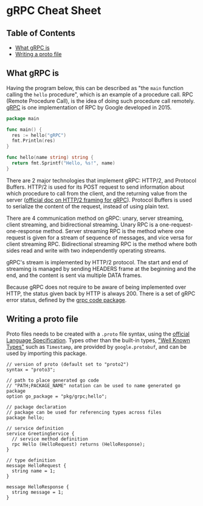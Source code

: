 # gRPC Cheat Sheet <!-- omit in toc -->

## Table of Contents <!-- omit in toc -->
- [What gRPC is](#what-grpc-is)
- [Writing a proto file](#writing-a-proto-file)

## What gRPC is
Having the program below, this can be described as "the `main` function calling the `hello` procedure", which is an example of a procedure call. RPC (Remote Procedure Call), is the idea of doing such procedure call remotely. [gRPC](https://grpc.io/docs/what-is-grpc/) is one implementation of RPC by Google developed in 2015.
```go
package main

func main() {
  res := hello("gRPC")
  fmt.Println(res)
}

func hello(name string) string {
  return fmt.Sprintf("Hello, %s!", name)
}
```

There are 2 major technologies that implement gRPC: HTTP/2, and Protocol Buffers. HTTP/2 is used for its POST request to send information about which procedure to call from the client, and the returning value from the server ([official doc on HTTP/2 framing for gRPC](https://github.com/grpc/grpc/blob/master/doc/PROTOCOL-HTTP2.md)). Protocol Buffers is used to serialize the content of the request, instead of using plain text.

There are 4 communication method on gRPC: unary, server streaming, client streaming, and bidirectional streaming. Unary RPC is a one-request-one-response method. Server streaming RPC is the method where one request is given for a stream of sequence of messages, and vice versa for client streaming RPC. Bidirectional streaming RPC is the method where both sides read and write with two independently operating streams.

gRPC's stream is implemented by HTTP/2 protocol. The start and end of streaming is managed by sending HEADERS frame at the beginning and the end, and the content is sent via multiple DATA frames.

Because gRPC does not require to be aware of being implemented over HTTP, the status given back by HTTP is always 200. There is a set of gRPC error status, defined by the [grpc code package](https://pkg.go.dev/google.golang.org/grpc/codes).

## Writing a proto file
Proto files needs to be created with a `.proto` file syntax, using the [official Language Specification](https://protobuf.dev/reference/protobuf/proto3-spec/). Types other than the built-in types, ["Well Known Types"](https://protobuf.dev/reference/protobuf/google.protobuf/) such as `Timestamp`, are provided by `google.protobuf`, and can be used by importing this package.

```
// version of proto (default set to "proto2")
syntax = "proto3";

// path to place generated go code
// "PATH;PACKAGE_NAME" notation can be used to name generated go package
option go_package = "pkg/grpc;hello";

// package declaration
// package can be used for referencing types across files
package hello;

// service definition
service GreetingService {
  // service method definition
  rpc Hello (HelloRequest) returns (HelloResponse);
}

// type definition
message HelloRequest {
  string name = 1;
}

message HelloResponse {
  string message = 1;
}
```
